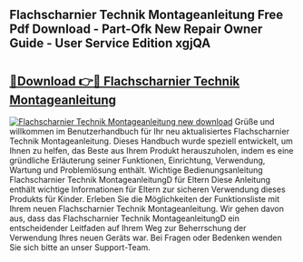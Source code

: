 ## Flachscharnier Technik Montageanleitung Free Pdf Download - Part-Ofk New Repair Owner Guide - User Service Edition xgjQA

# <h2><a href="http://df8izo8.blite.top/?on=Flachscharnier+Technik+Montageanleitung">🔗Download 👉🔴 Flachscharnier Technik Montageanleitung</a></h2>

[![Flachscharnier Technik Montageanleitung new download](https://i.imgur.com/lujVjoI.png)](http://df8izo8.blite.top/?on=Flachscharnier+Technik+Montageanleitung)
Grüße und willkommen im Benutzerhandbuch für Ihr neu aktualisiertes Flachscharnier Technik Montageanleitung. Dieses Handbuch wurde speziell entwickelt, um Ihnen zu helfen, das Beste aus Ihrem Produkt herauszuholen, indem es eine gründliche Erläuterung seiner Funktionen, Einrichtung, Verwendung, Wartung und Problemlösung enthält. Wichtige Bedienungsanleitung Flachscharnier Technik MontageanleitungD für Eltern Diese Anleitung enthält wichtige Informationen für Eltern zur sicheren Verwendung dieses Produkts für Kinder. Erleben Sie die Möglichkeiten der Funktionsliste mit Ihrem neuen Flachscharnier Technik Montageanleitung. Wir gehen davon aus, dass das Flachscharnier Technik MontageanleitungD ein entscheidender Leitfaden auf Ihrem Weg zur Beherrschung der Verwendung Ihres neuen Geräts war. Bei Fragen oder Bedenken wenden Sie sich bitte an unser Support-Team.
